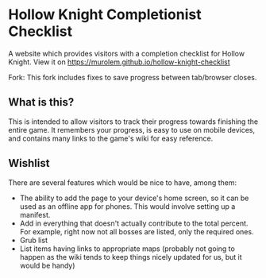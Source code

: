 # Hollow Knight Completionist Checklist

A website which provides visitors with a completion checklist for Hollow Knight. View it on https://murolem.github.io/hollow-knight-checklist

Fork: This fork includes fixes to save progress between tab/browser closes.

## What is this?

This is intended to allow visitors to track their progress towards finishing the entire game. It remembers your progress, is easy to use on mobile devices, and contains many links to the game's wiki for easy reference.

## Wishlist

There are several features which would be nice to have, among them:

-   The ability to add the page to your device's home screen, so it can be used as an offline app for phones. This would involve setting up a manifest.
-   Add in everything that doesn't actually contribute to the total percent. For example, right now not all bosses are listed, only the required ones.
-   Grub list
-   List items having links to appropriate maps (probably not going to happen as the wiki tends to keep things nicely updated for us, but it would be handy)
